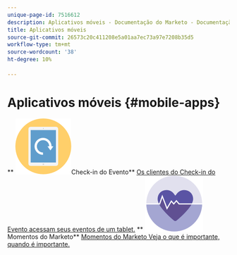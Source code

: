 ```yaml
---
unique-page-id: 7516612
description: Aplicativos móveis - Documentação do Marketo - Documentação do produto
title: Aplicativos móveis
source-git-commit: 26573c20c411208e5a01aa7ec73a97e7208b35d5
workflow-type: tm+mt
source-wordcount: '38'
ht-degree: 10%

---
```



# Aplicativos móveis {#mobile-apps}

** ![Check-in do Evento](assets/mobile-checkin-icon.png)Check-in do Evento** [Os clientes do Check-in do Evento acessam seus eventos de um tablet.](https://docs.marketo.com/display/DOCS/Event+Check-in)     ** ![Momentos do Marketo](assets/moments-icon.png)Momentos do Marketo** [Momentos do Marketo Veja o que é importante, quando é importante.](https://docs.marketo.com/display/DOCS/Marketo+Moments)
